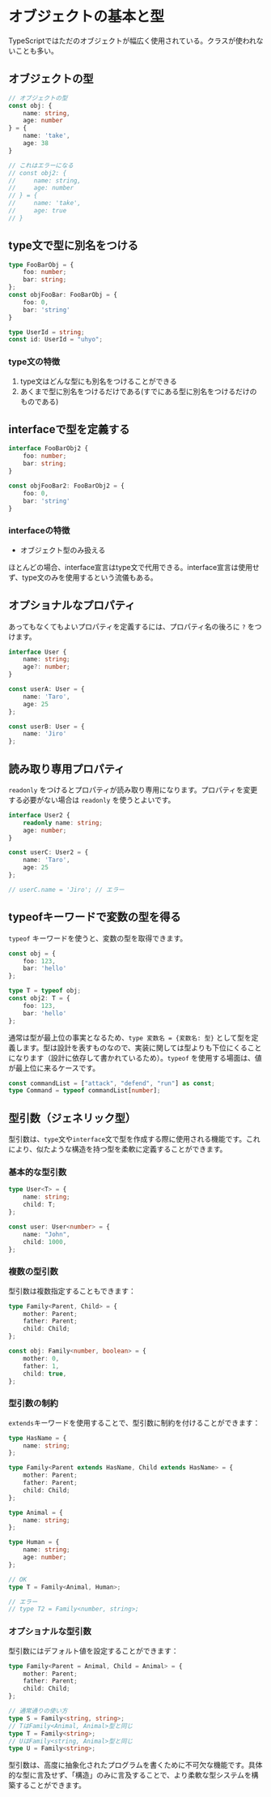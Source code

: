 # オブジェクトの基本と型

TypeScriptではただのオブジェクトが幅広く使用されている。クラスが使われないことも多い。

## オブジェクトの型

```typescript
// オブジェクトの型
const obj: {
    name: string,
    age: number
} = {
    name: 'take',
    age: 38
}

// これはエラーになる
// const obj2: {
//     name: string,
//     age: number
// } = {
//     name: 'take',
//     age: true
// }
```

## type文で型に別名をつける

```typescript
type FooBarObj = {
    foo: number;
    bar: string;
};
const objFooBar: FooBarObj = {
    foo: 0,
    bar: 'string'
}

type UserId = string;
const id: UserId = "uhyo";
```

### type文の特徴
1. type文はどんな型にも別名をつけることができる
2. あくまで型に別名をつけるだけである(すでにある型に別名をつけるだけのものである)

## interfaceで型を定義する

```typescript
interface FooBarObj2 {
    foo: number;
    bar: string;
}

const objFooBar2: FooBarObj2 = {
    foo: 0,
    bar: 'string'
}
```

### interfaceの特徴
- オブジェクト型のみ扱える

ほとんどの場合、interface宣言はtype文で代用できる。interface宣言は使用せず、type文のみを使用するという流儀もある。


## オプショナルなプロパティ

あってもなくてもよいプロパティを定義するには、プロパティ名の後ろに `?` をつけます。

```typescript
interface User {
    name: string;
    age?: number;
}

const userA: User = {
    name: 'Taro',
    age: 25
};

const userB: User = {
    name: 'Jiro'
};
```

## 読み取り専用プロパティ

`readonly` をつけるとプロパティが読み取り専用になります。プロパティを変更する必要がない場合は `readonly` を使うとよいです。

```typescript
interface User2 {
    readonly name: string;
    age: number;
}

const userC: User2 = {
    name: 'Taro',
    age: 25
};

// userC.name = 'Jiro'; // エラー
```

## typeofキーワードで変数の型を得る

`typeof` キーワードを使うと、変数の型を取得できます。

```typescript
const obj = {
    foo: 123,
    bar: 'hello'
};

type T = typeof obj;
const obj2: T = {
    foo: 123,
    bar: 'hello'
};
```

通常は型が最上位の事実となるため、`type 変数名 = {変数名: 型}` として型を定義します。型は設計を表すものなので、実装に関しては型よりも下位にくることになります（設計に依存して書かれているため）。`typeof` を使用する場面は、値が最上位に来るケースです。

```typescript
const commandList = ["attack", "defend", "run"] as const;
type Command = typeof commandList[number];
```

## 型引数（ジェネリック型）

型引数は、`type`文や`interface`文で型を作成する際に使用される機能です。これにより、似たような構造を持つ型を柔軟に定義することができます。

### 基本的な型引数

```typescript
type User<T> = {
    name: string;
    child: T;
};

const user: User<number> = {
    name: "John",
    child: 1000,
};
```

### 複数の型引数

型引数は複数指定することもできます：

```typescript
type Family<Parent, Child> = {
    mother: Parent;
    father: Parent;
    child: Child;
};

const obj: Family<number, boolean> = {
    mother: 0,
    father: 1,
    child: true,
};
```

### 型引数の制約

`extends`キーワードを使用することで、型引数に制約を付けることができます：

```typescript
type HasName = {
    name: string;
};

type Family<Parent extends HasName, Child extends HasName> = {
    mother: Parent;
    father: Parent;
    child: Child;
};

type Animal = {
    name: string;
};

type Human = {
    name: string;
    age: number;
};

// OK
type T = Family<Animal, Human>;

// エラー
// type T2 = Family<number, string>;
```

### オプショナルな型引数

型引数にはデフォルト値を設定することができます：

```typescript
type Family<Parent = Animal, Child = Animal> = {
    mother: Parent;
    father: Parent;
    child: Child;
};

// 通常通りの使い方
type S = Family<string, string>;
// TはFamily<Animal, Animal>型と同じ
type T = Family<string>;
// UはFamily<string, Animal>型と同じ
type U = Family<string>;
```

型引数は、高度に抽象化されたプログラムを書くために不可欠な機能です。具体的な型に言及せず、「構造」のみに言及することで、より柔軟な型システムを構築することができます。

